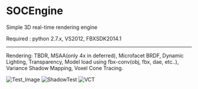 SOCEngine
=========

Simple 3D real-time rendering engine

Required : python 2.7.x, VS2012, FBXSDK2014.1

-----------

Rendering: TBDR, MSAA(only 4x in deferred), Microfacet BRDF, Dynamic Lighting, Transparency, Model load using fbx-conv(obj, fbx, dae, etc..), Variance Shadow Mapping, Voxel Cone Tracing.

![Test_Image](http://i.imgur.com/lCluQ1q.png)
![ShadowTest](http://i.imgur.com/3NYNdy0.png)
![VCT](http://i.imgur.com/T480Sy1.png)

